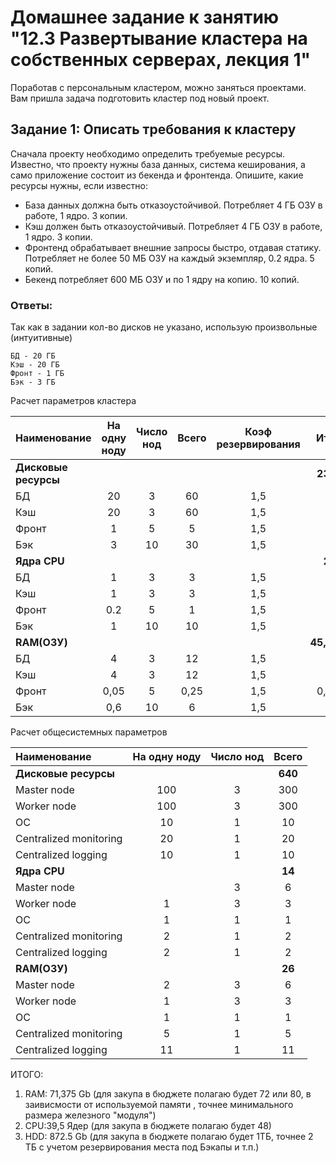 # Домашнее задание к занятию "12.3 Развертывание кластера на собственных серверах, лекция 1"
Поработав с персональным кластером, можно заняться проектами. Вам пришла задача подготовить кластер под новый проект.

## Задание 1: Описать требования к кластеру
Сначала проекту необходимо определить требуемые ресурсы. Известно, что проекту нужны база данных, система кеширования, а само приложение состоит из бекенда и фронтенда. Опишите, какие ресурсы нужны, если известно:

* База данных должна быть отказоустойчивой. Потребляет 4 ГБ ОЗУ в работе, 1 ядро. 3 копии.
* Кэш должен быть отказоустойчивый. Потребляет 4 ГБ ОЗУ в работе, 1 ядро. 3 копии.
* Фронтенд обрабатывает внешние запросы быстро, отдавая статику. Потребляет не более 50 МБ ОЗУ на каждый экземпляр, 0.2 ядра. 5 копий.
* Бекенд потребляет 600 МБ ОЗУ и по 1 ядру на копию. 10 копий.

### Ответы:

Так как в задании кол-во дисков не указано, использую произвольные (интуитивные)

    БД - 20 ГБ
    Кэш - 20 ГБ
    Фронт - 1 ГБ
    Бэк - 3 ГБ

Расчет параметров кластера


| Наименование |	На одну ноду |	Число нод |	Всего |	Коэф резервирования	| Итого |
|:-------------|:---------------:|:----------:|:-----:|:-------------------:|------:|
|**Дисковые ресурсы**|	             |            |       |                     |  **232,5**|
|БД            |	    20	     |     3	  |   60  |         1,5	        |   90  |
|Кэш	       |        20	     |     3	  |   60  |         1,5	        |   90  |
|Фронт	       |        1	     |     5	  |   5	  |         1,5	        |   7,5 |
|Бэк	       |        3	     |     10	  |   30  |       	1,5	        |   45  |
|**Ядра CPU**	   |                 |            |       |                     |   **25,5**|
|БД	           |        1	     |      3	  |   3   |       	1,5	        |   4,5 |
|Кэш	       |        1	     |      3	  |   3	  |         1,5    	    |   4,5 | 
|Фронт	       |        0.2	     |      5	  |   1	  |         1,5	        |   1,5 |
|Бэк	       |        1	     |      10	  |   10  |       	1,5	        |    15 |
|**RAM(ОЗУ)**	   |                 |            |       |                     | **45,375**|
|БД	           |        4	     |       3	  |   12  |      	1,5	        |  18   |
|Кэш	       |        4	     |       3	  |   12  |      	1,5	        |  18   |
|Фронт	       |       0,05	     |       5	  |  0,25 |      	1,5	        | 0,375 |
|Бэк	       |        0,6	     |       10	  |    6  |         1,5	        |    9  |


Расчет общесистемных параметров

| Наименование |	На одну ноду |	Число нод |	Всего |
|:-------------|:---------------:|:----------:|:-----:|
|**Дисковые ресурсы**|	         |            |  **640**|
|Master node   |     100         |   3        |  300  |
|Worker node   |     100         |   3        |  300  |
|ОС            |      10         |   1        |   10  |
|Centralized monitoring|	20	 |      1	  |   20  |
|Centralized logging   |    10	 |      1	  |   10  |
|**Ядра CPU**|	                 |            |  **14**|
|Master node |	             |        3   |	  6   |
|Worker node |      1	     |     3	  |   3   |
|ОС	         |      1	     |     1	  |   1   |
|Centralized monitoring| 2   |	   1	  |   2   |
|Centralized logging |	    2|	   1	  |   2   |
|**RAM(ОЗУ)**|               |            | **26**|
|Master node |	     2	     |       3    |    6  |
|Worker node |	1	         |       3	  |   3   |
|ОС	         |   1	         |       1	  |   1   |
|Centralized monitoring|	5|	1         |	5     |
|Centralized logging|	11	 |1	          |11     |

ИТОГО:

1. RAM: 71,375 Gb (для закупа в бюджете полагаю будет 72 или 80, в заивисмости от используемой памяти , точнее минимального размера железного "модуля")
2. CPU:39,5 Ядер (для закупа в бюджете полагаю будет  48)
3. HDD: 872.5 Gb (для закупа в бюджете полагаю будет 1ТБ, точнее 2 ТБ с учетом резервирования места под Бэкапы и т.п.)
